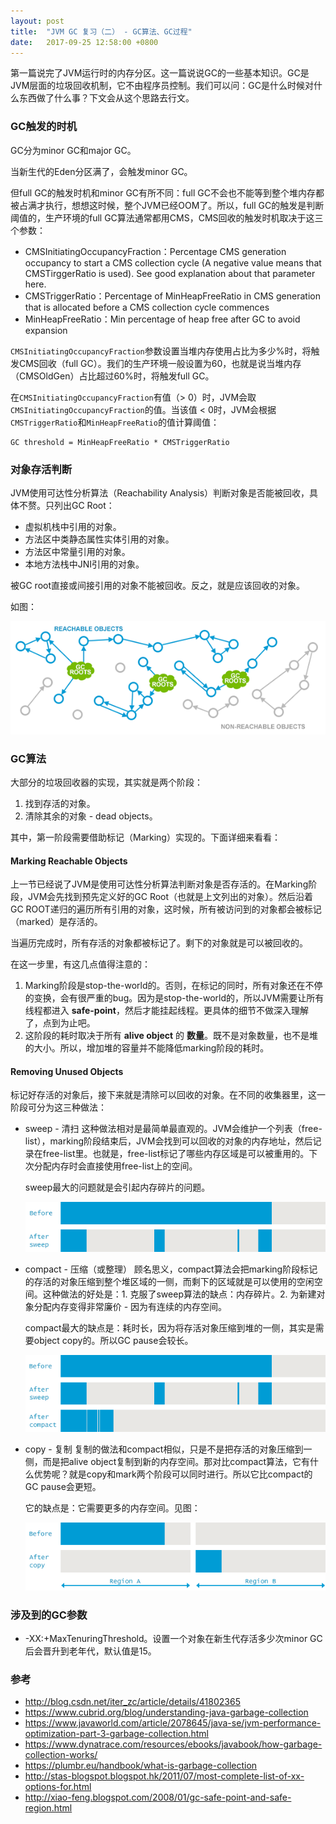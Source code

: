 ```yaml
---
layout: post
title:  "JVM GC 复习（二） - GC算法、GC过程"
date:   2017-09-25 12:58:00 +0800
---
```


第一篇说完了JVM运行时的内存分区。这一篇说说GC的一些基本知识。GC是JVM层面的垃圾回收机制，它不由程序员控制。我们可以问：GC是什么时候对什么东西做了什么事？下文会从这个思路去行文。

### GC触发的时机

GC分为minor GC和major GC。

当新生代的Eden分区满了，会触发minor GC。

但full GC的触发时机和minor GC有所不同：full GC不会也不能等到整个堆内存都被占满才执行，想想这时候，整个JVM已经OOM了。所以，full GC的触发是判断阈值的，生产环境的full GC算法通常都用CMS，CMS回收的触发时机取决于这三个参数：

- CMSInitiatingOccupancyFraction：Percentage CMS generation occupancy to start a CMS collection cycle (A negative value means that CMSTirggerRatio is used). See good explanation about that parameter here.
- CMSTriggerRatio：Percentage of MinHeapFreeRatio in CMS generation that is allocated before a CMS collection cycle commences
- MinHeapFreeRatio：Min percentage of heap free after GC to avoid expansion

`CMSInitiatingOccupancyFraction`参数设置当堆内存使用占比为多少%时，将触发CMS回收（full GC）。我们的生产环境一般设置为60，也就是说当堆内存（CMSOldGen）占比超过60%时，将触发full GC。

在`CMSInitiatingOccupancyFraction`有值（> 0）时，JVM会取`CMSInitiatingOccupancyFraction`的值。当该值 < 0时，JVM会根据`CMSTriggerRatio`和`MinHeapFreeRatio`的值计算阈值：

~~~
GC threshold = MinHeapFreeRatio * CMSTriggerRatio
~~~

### 对象存活判断

JVM使用可达性分析算法（Reachability Analysis）判断对象是否能被回收，具体不赘。只列出GC Root：

- 虚拟机栈中引用的对象。
- 方法区中类静态属性实体引用的对象。
- 方法区中常量引用的对象。
- 本地方法栈中JNI引用的对象。

被GC root直接或间接引用的对象不能被回收。反之，就是应该回收的对象。

如图：

![Alt](/images/gc(1).png)

### GC算法

大部分的垃圾回收器的实现，其实就是两个阶段：

1. 找到存活的对象。
2. 清除其余的对象 - dead objects。

其中，第一阶段需要借助标记（Marking）实现的。下面详细来看看：

#### Marking Reachable Objects

上一节已经说了JVM是使用可达性分析算法判断对象是否存活的。在Marking阶段，JVM会先找到预先定义好的GC Root（也就是上文列出的对象）。然后沿着GC ROOT递归的遍历所有引用的对象，这时候，所有被访问到的对象都会被标记（marked）是存活的。

当遍历完成时，所有存活的对象都被标记了。剩下的对象就是可以被回收的。

在这一步里，有这几点值得注意的：

1. Marking阶段是stop-the-world的。否则，在标记的同时，所有对象还在不停的变换，会有很严重的bug。因为是stop-the-world的，所以JVM需要让所有线程都进入 **safe-point**，然后才能挂起线程。更具体的细节不做深入理解了，点到为止吧。
2. 这阶段的耗时取决于所有 **alive object** 的 **数量**。既不是对象数量，也不是堆的大小。所以，增加堆的容量并不能降低marking阶段的耗时。

#### Removing Unused Objects

标记好存活的对象后，接下来就是清除可以回收的对象。在不同的收集器里，这一阶段可分为这三种做法：

- sweep - 清扫
   这种做法相对是最简单最直观的。JVM会维护一个列表（free-list），marking阶段结束后，JVM会找到可以回收的对象的内存地址，然后记录在free-list里。也就是，free-list标记了哪些内存区域是可以被重用的。下次分配内存时会直接使用free-list上的空间。

   sweep最大的问题就是会引起内存碎片的问题。

   ![Alt](/images/GC-sweep.png)

- compact - 压缩（或整理）
   顾名思义，compact算法会把marking阶段标记的存活的对象压缩到整个堆区域的一侧，而剩下的区域就是可以使用的空闲空间。这种做法的好处是：1. 克服了sweep算法的缺点：内存碎片。2. 为新建对象分配内存变得非常廉价 - 因为有连续的内存空间。

   compact最大的缺点是：耗时长，因为将存活对象压缩到堆的一侧，其实是需要object copy的。所以GC pause会较长。

   ![Alt](/images/GC-mark-sweep-compact.png)

- copy - 复制
   复制的做法和compact相似，只是不是把存活的对象压缩到一侧，而是把alive object复制到新的内存空间。那对比compact算法，它有什么优势呢？就是copy和mark两个阶段可以同时进行。所以它比compact的GC pause会更短。

   它的缺点是：它需要更多的内存空间。见图：

   ![Alt](/images/GC-mark-and-copy-in-Java.png)

### 涉及到的GC参数

- -XX:+MaxTenuringThreshold。设置一个对象在新生代存活多少次minor GC后会晋升到老年代，默认值是15。

### 参考

- http://blog.csdn.net/iter_zc/article/details/41802365
- https://www.cubrid.org/blog/understanding-java-garbage-collection
- https://www.javaworld.com/article/2078645/java-se/jvm-performance-optimization-part-3-garbage-collection.html
- https://www.dynatrace.com/resources/ebooks/javabook/how-garbage-collection-works/
- https://plumbr.eu/handbook/what-is-garbage-collection
- http://stas-blogspot.blogspot.hk/2011/07/most-complete-list-of-xx-options-for.html
- http://xiao-feng.blogspot.com/2008/01/gc-safe-point-and-safe-region.html
